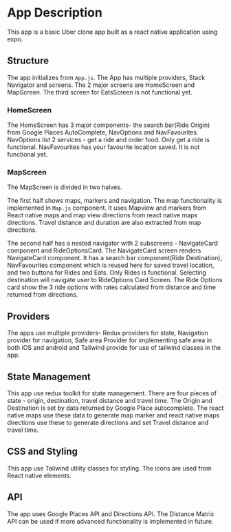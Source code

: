 # App Description
This app is a basic Uber clone app built as a react native application using expo.

## Structure
The app initializes from `App.js`. The App has multiple providers, Stack Navigator and screens. The 2 major screens are HomeScreen and MapScreen. The third screen for EatsScreen is not functional yet.

### HomeScreen
The HomeScreen has 3 major components- the search bar(Ride Origin) from Google Places AutoComplete, NavOptions and NavFavourites.
NavOptions list 2 services - get a ride and order food. Only get a ride is functional.
NavFavourites has your favourite location saved. It is not functional yet.

### MapScreen
The MapScreen is divided in two halves.

The first half shows maps, markers and navigation. The map functionality is implemented in `Map.js` component. It uses Mapview and markers from React native maps and map view directions from react native maps directions. Travel distance and duration are also extracted from map directions.

The second half has a nested navigator with 2 subscreens - NavigateCard component and RideOptionsCard.
The NavigateCard screen renders NavigateCard component. It has a search bar component(Ride Destination), NavFavourites component which is reused here for saved travel location, and two buttons for Rides and Eats. Only Rides is functional. Selecting destination will navigate user to RideOptions Card Screen.
The Ride Options card show the 3 ride options with rates calculated from distance and time returned from directions.

## Providers
The apps use multiple providers- Redux providers for state, Navigation provider for navigation, Safe area Provider for implementing safe area in both iOS and android and Tailwind provide for use of tailwind classes in the app.

## State Management
This app use redux toolkit for state management. There are four pieces of state - origin, destination, travel distance and travel time. The Origin and Destination is set by data returned by Google Place autocomplete. The react native maps use these data to generate map marker and react native maps directions use these to generate directions and set Travel distance and travel time.

## CSS and Styling
This app use Tailwind utility classes for styling. The icons are used from React native elements.

## API
The app uses Google Places API and Directions API. The Distance Matrix API can be used if more advanced functionality is implemented in future.